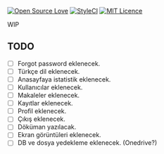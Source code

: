 [![Open Source Love](https://badges.frapsoft.com/os/v2/open-source.svg?v=103)](https://github.com/ellerbrock/open-source-badges/)
[![StyleCI](https://gitlab.styleci.io/repos/11609687/shield)](https://gitlab.styleci.io/repos/11609687)
[![MIT Licence](https://badges.frapsoft.com/os/mit/mit.svg?v=103)](https://opensource.org/licenses/mit-license.php)

WIP

## TODO
- [ ] Forgot password eklenecek.
- [ ] Türkçe dil eklenecek.
- [ ] Anasayfaya istatistik eklenecek.
- [ ] Kullanıcılar eklenecek.
- [ ] Makaleler eklenecek.
- [ ] Kayıtlar eklenecek.
- [ ] Profil eklenecek.
- [ ] Çıkış eklenecek.
- [ ] Döküman yazılacak.
- [ ] Ekran görüntüleri eklenecek.
- [ ] DB ve dosya yedekleme eklenecek. (Onedrive?)